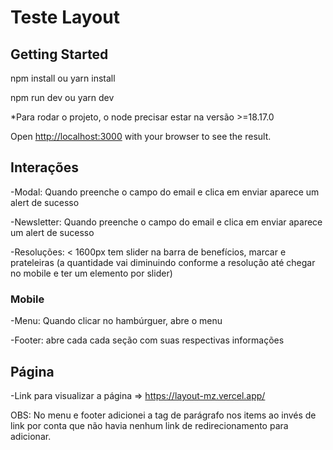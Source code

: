 # Teste Layout
## Getting Started

npm install
ou
yarn install

npm run dev
ou
yarn dev

*Para rodar o projeto, o node precisar estar na versão >=18.17.0

Open [http://localhost:3000](http://localhost:3000) with your browser to see the result.

## Interações

-Modal: Quando preenche o campo do email e clica em enviar aparece um alert de sucesso

-Newsletter: Quando preenche o campo do email e clica em enviar aparece um alert de sucesso

-Resoluções: < 1600px  tem slider na barra de benefícios, marcar e prateleiras (a quantidade vai diminuindo conforme a resolução até chegar no mobile e ter um elemento por  slider)

### Mobile
-Menu: Quando clicar no hambúrguer, abre o menu

-Footer: abre cada cada seção com suas respectivas informações

## Página
-Link para visualizar a página => https://layout-mz.vercel.app/

OBS: No menu e footer adicionei a tag de parágrafo nos items ao invés de link por conta que não havia nenhum link de redirecionamento para adicionar.

